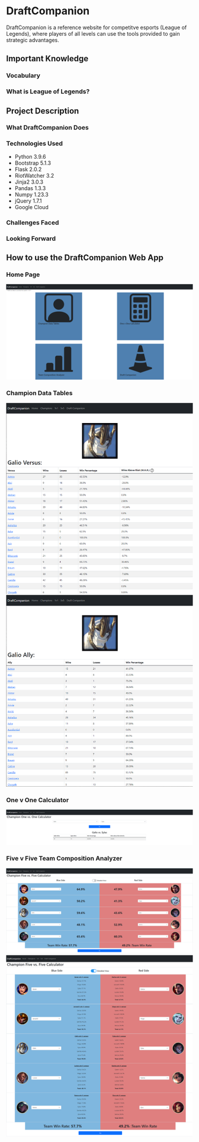 # DraftCompanion
DraftCompanion is a reference website for competitve esports (League of Legends), where players of all levels can use the tools provided to gain strategic advantages.
## Important Knowledge
### Vocabulary
### What is League of Legends?

## Project Description
### What DraftCompanion Does
### Technologies Used
- Python 3.9.6
- Bootstrap 5.1.3
- Flask 2.0.2
- RiotWatcher 3.2
- Jinja2 3.0.3
- Pandas 1.3.3
- Numpy 1.23.3
- jQuery 1.7.1
- Google Cloud
### Challenges Faced
### Looking Forward

## How to use the DraftCompanion Web App
### Home Page
![](https://github.com/adharris98/DraftCompanion/blob/main/Images/demo/homepage.png)
### Champion Data Tables
![](https://github.com/adharris98/DraftCompanion/blob/main/Images/demo/champion_data_versus.png)
![](https://github.com/adharris98/DraftCompanion/blob/main/Images/demo/champion_data_ally.png)
### One v One Calculator
![](https://github.com/adharris98/DraftCompanion/blob/main/Images/demo/one_v_one_calculator.png)
### Five v Five Team Composition Analyzer
![](https://github.com/adharris98/DraftCompanion/blob/main/Images/demo/five_v_five_calculator.png)
![](https://github.com/adharris98/DraftCompanion/blob/main/Images/demo/five_v_five_calculator_detailed.png)
